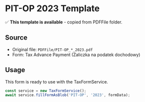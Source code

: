 # PIT-OP 2023 Template

✅ **This template is available** - copied from PDFFile folder.

## Source
- Original file: `PDFFile/PIT-OP_*_2023.pdf`
- Form: Tax Advance Payment (Zaliczka na podatek dochodowy)

## Usage
This form is ready to use with the TaxFormService.

```typescript
const service = new TaxFormService();
await service.fillFormAsBlob('PIT-OP', '2023', formData);
```
